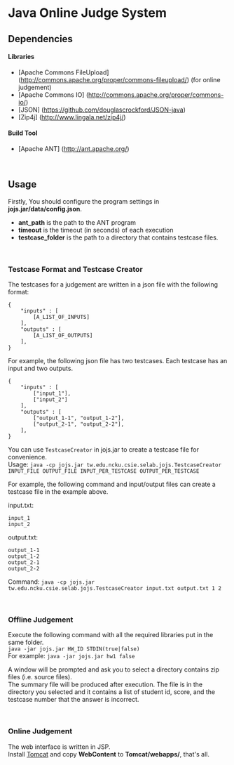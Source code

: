 # Java Online Judge System  


## Dependencies

#### Libraries

- [Apache Commons FileUpload] (http://commons.apache.org/proper/commons-fileupload/) (for online judgement)
- [Apache Commons IO] (http://commons.apache.org/proper/commons-io/)
- [JSON] (https://github.com/douglascrockford/JSON-java)
- [Zip4j] (http://www.lingala.net/zip4j/)

#### Build Tool

- [Apache ANT] (http://ant.apache.org/)

<br/>

## Usage

Firstly, You should configure the program settings in **jojs.jar/data/config.json**.  
- **ant_path** is the path to the ANT program  
- **timeout** is the timeout (in seconds) of each execution  
- **testcase_folder** is the path to a directory that contains testcase files.  

<br/>

### Testcase Format and Testcase Creator

The testcases for a judgement are written in a json file with the following format:  
```
{
    "inputs" : [
        [A_LIST_OF_INPUTS]
    ],
    "outputs" : [
        [A_LIST_OF_OUTPUTS]
    ],
}
```
  
For example, the following json file has two testcases. Each testcase has an input and two outputs.  
```
{
    "inputs" : [
        ["input_1"],
        ["input_2"]
    ],
    "outputs" : [
        ["output_1-1", "output_1-2"],
        ["output_2-1", "output_2-2"],
    ],
}
```
  
You can use ```TestcaseCreator``` in jojs.jar to create a testcase file for convenience.  
Usage: ```java -cp jojs.jar tw.edu.ncku.csie.selab.jojs.TestcaseCreator INPUT_FILE OUTPUT_FILE INPUT_PER_TESTCASE OUTPUT_PER_TESTCASE```  

For example, the following command and input/output files can create a testcase file in the example above.  

input.txt:
```
input_1
input_2
```
  
output.txt:
```
output_1-1
output_1-2
output_2-1
output_2-2
```
  
Command:
```java -cp jojs.jar tw.edu.ncku.csie.selab.jojs.TestcaseCreator input.txt output.txt 1 2```  
  
<br/>
  
### Offline Judgement

Execute the following command with all the required libraries put in the same folder.  
```java -jar jojs.jar HW_ID STDIN(true|false)```  
For example: ```java -jar jojs.jar hw1 false```  

A window will be prompted and ask you to select a directory contains zip files (i.e. source files).  
The summary file will be produced after execution. The file is in the directory you selected and it contains a list of student id, score, and the testcase number that the answer is incorrect.  
  
<br/>
  
### Online Judgement

The web interface is written in JSP.  
Install [Tomcat](http://tomcat.apache.org/) and copy **WebContent** to **Tomcat/webapps/**, that's all.
